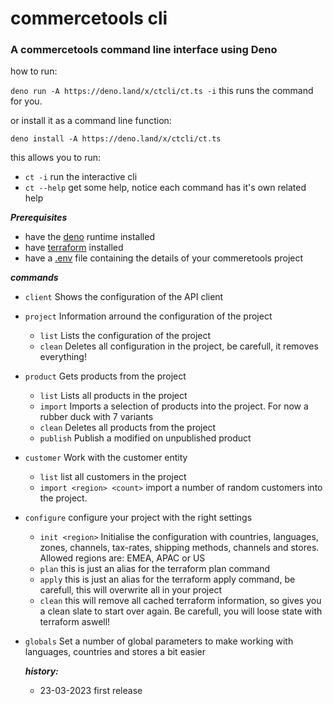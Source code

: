 # commercetools cli

### A commercetools command line interface using Deno

how to run:

`deno run -A https://deno.land/x/ctcli/ct.ts -i` this runs the command for you.

or install it as a command line function:

`deno install -A https://deno.land/x/ctcli/ct.ts`

this allows you to run:

- `ct -i` run the interactive cli
- `ct --help` get some help, notice each command has it's own related help

_**Prerequisites**_

- have the [deno](https://deno.land/manual/getting_started/installation) runtime
  installed
- have [terraform](https://developer.hashicorp.com/terraform/downloads)
  installed
- have a
  [.env](https://docs.commercetools.com/merchant-center/api-clients#create-an-api-client)
  file containing the details of your commeretools project

_**commands**_

- `client` Shows the configuration of the API client
- `project` Information arround the configuration of the project
  - `list` Lists the configuration of the project
  - `clean` Deletes all configuration in the project, be carefull, it removes
    everything!

- `product` Gets products from the project
  - `list` Lists all products in the project
  - `import` Imports a selection of products into the project. For now a rubber
    duck with 7 variants
  - `clean` Deletes all products from the project
  - `publish` Publish a modified on unpublished product
- `customer` Work with the customer entity
  - `list` list all customers in the project
  - `import <region> <count>` import a number of random customers into the
    project.
- `configure` configure your project with the right settings
  - `init <region>` Initialise the configuration with countries, languages,
    zones, channels, tax-rates, shipping methods, channels and stores. Allowed
    regions are: EMEA, APAC or US
  - `plan` this is just an alias for the terraform plan command
  - `apply` this is just an alias for the terraform apply command, be carefull,
    this will overwrite all in your project
  - `clean` this will remove all cached terraform information, so gives you a
    clean slate to start over again. Be carefull, you will loose state with
    terraform aswell!
- `globals` Set a number of global parameters to make working with languages,
  countries and stores a bit easier

  _**history:**_
  - 23-03-2023 first release
